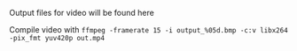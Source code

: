 Output files for video will be found here

Compile video with `ffmpeg -framerate 15 -i output_%05d.bmp -c:v libx264 -pix_fmt yuv420p out.mp4`
